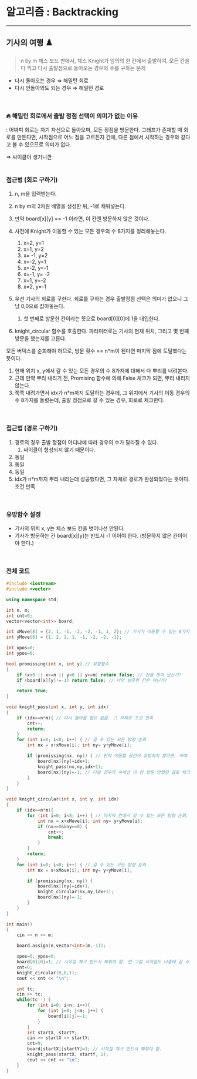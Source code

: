 # 알고리즘 : Backtracking

---

## 기사의 여행 ♟️

> n by m 체스 보드 판에서, 체스 Knight가 임의의 한 칸에서 출발하여, 모든 칸을 다 찍고 다시 출발점으로 돌아오는 경우의 수를 구하는 문제
> 
- 다시 돌아오는 경우 ⇒ 해밀턴 회로
- 다시 안돌아와도 되는 경우 ⇒ 해밀턴 경로
<br>

### 🔥 해밀턴 회로에서 출발 정점 선택이 의미가 없는 이유

: 어짜피 회로는 자기 자신으로 돌아오며, 모든 정점을 방문한다. 그래프가 존재할 때 회로를 만든다면, 시작점으로 어느 점을 고르든지 간에, 다른 점에서 시작하는 경우와 같다고 볼 수 있으므로 의미가 없다.

⇒ 싸이클이 생기니깐
<br><br>

### 접근법 (회로 구하기)

1. n, m을 입력받는다.
2. n by m의 2차원 배열을 생성한 뒤, -1로 채워넣는다.
3. 만약 board[x][y] == -1 이라면, 이 칸엔 방문하지 않은 것이다.
4. 사전에 Knight가 이동할 수 있는 모든 경우의 수 8가지를 정리해놓는다.
    1. x=2, y=1
    2. x=1, y=2
    3. x= -1, y=2
    4. x=-2, y=1
    5. x=-2, y=-1
    6. x=-1, y= -2
    7. x=1, y=-2
    8. x=2, y=-1
5. 우선 기사의 회로를 구한다. 회로를 구하는 경우 출발정점 선택은 의미가 없으니 그냥 0,0으로 잡아놓는다.
    1. 첫 번째로 방문한 칸이라는 뜻으로 board[0][0]에 1을 대입한다.

 6. knight_circular 함수를 호출한다. 파라미터로는 기사의 현재 위치, 그리고 몇 번째 방문을 했는지를 고른다.

모든 버텍스를 순회해야 하므로, 방문 횟수 == n*m이 된다면 마지막 점에 도달했다는 뜻이다.

1. 현재 위치 x, y에서 갈 수 있는 모든 경우의 수 8가지에 대해서 다 뿌리를 내려본다.
2. 근데 만약 뿌리 내리기 전, Promising 함수에 의해 False 체크가 되면, 뿌리 내리지 않는다.
3. 쭉쭉 내려가면서 idx가 n*m까지 도달하는 경우에, 그 위치에서 기사의 이동 경우의 수 8가지를 돌렸는데, 출발 정점으로 갈 수 있는 경우, 회로로 체크한다.
<br>
 

### 접근법 (경로 구하기)

1. 경로의 경우 출발 정점이 어디냐에 따라 경우의 수가 달라질 수 있다. 
    1. 싸이클이 형성되지 않기 때문이다.
2. 동일
3. 동일
4. 동일
5. idx가 n*m까지 뿌리 내리는데 성공했다면, 그 자체로 경로가 완성되었다는 뜻이다. 조건 만족
<br>

### 유망함수 설정

- 기사의 위치 x, y는 체스 보드 칸을 벗어나선 안된다.
- 기사가 방문하는 칸 board[x][y]는 반드시 -1 이어야 한다. (방문하지 않은 칸이어야 한다.)
<br>

### 전체 코드

```cpp
#include <iostream>
#include <vector>

using namespace std;

int n, m;
int cnt=0;
vector<vector<int>> board;

int xMove[8] = {2, 1, -1, -2, -2, -1, 1, 2}; // 기사가 이동할 수 있는 8가지 경우의 수
int yMove[8] = {1, 2, 2, 1, -1, -2, -2, -1};

int xpos=0;
int ypos=0;

bool promissing(int x, int y) // 유망함수
{
    if (x<0 || x>=n || y<0 || y>=m) return false; // 칸을 벗어 났는가?
    if (board[x][y]!=-1) return false; // 이미 방문한 칸은 아닌가?

    return true;
}

void knight_pass(int x, int y, int idx)
{
    if (idx==n*m){ // 다시 돌아올 필요 없음. 그 자체로 조건 만족
        cnt++;
        return;
    }
    for (int i=0; i<8; i++) { // 갈 수 있는 모든 방향 순회
        int nx = x+xMove[i]; int ny= y+yMove[i];

        if (promissing(nx, ny)) { // 만약 이동할 공간이 유망하지 않다면, 아예 뿌리 안내림
            board[nx][ny]=idx+1;
            knight_pass(nx,ny,idx+1);
            board[nx][ny]=-1; // 다음 경우의 수에선 이 칸 방문 안했던 걸로 체크해야 함
        }
    }
}

void knight_circular(int x, int y, int idx)
{
    if (idx==n*m){
        for (int i=0; i<8; i++) { // 마지막 칸에서 갈 수 있는 모든 방향 순회, 출발정점에 갈 수 있으면 회로조건 충족 
            int nx = x+xMove[i]; int ny= y+yMove[i];
            if (nx==0&&ny==0) {
                cnt++;
                break;
            }
        }
        return;
    }
    for (int i=0; i<8; i++) { // 갈 수 있는 모든 방향 순회
        int nx = x+xMove[i]; int ny= y+yMove[i];

        if (promissing(nx, ny)) {
            board[nx][ny]=idx+1;
            knight_circular(nx,ny,idx+1);
            board[nx][ny]=-1;
        }
    }
}

int main()
{
    cin >> n >> m;

    board.assign(n,vector<int>(m,-1));

    xpos=0; ypos=0;
    board[0][0]=1; // 시작점 체크 반드시 해줘야 함. 안 그럼 시작점도 나중에 갈 수 있는 칸으로 체크되어버림
    cnt=0;
    knight_circular(0,0,1);
    cout << cnt << "\n";

    int tc;
    cin >> tc;
    while(tc--) {
        for (int i=0; i<n; i++){
            for (int j=0; j<m; j++) {
                board[i][j]=-1;
            }
        }
        int startX, startY;
        cin >> startX >> startY;
        cnt=0;
        board[startX][startY]=1; // 시작점 체크 반드시 해줘야 함.
        knight_pass(startX, startY, 1);
        cout << cnt << "\n";
    }
}
```
